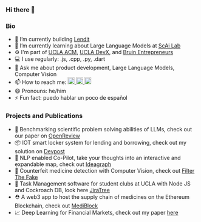 ### Hi there 👋

### Bio
- 🔭 I’m currently building [Lendit](https://getlendit.com/)
- 🌱 I’m currently learning about Large Language Models at [ScAi Lab](https://scai.cs.ucla.edu/)
- ⚙️  I'm part of [UCLA ACM](https://www.uclaacm.com/), [UCLA DevX](https://www.ucladevx.com/), and [Bruin Entrepreneurs](https://bruinentrepreneurs.org/)
- 💻 I use regularly: .js, .cpp, .py, .dart
- 💬 Ask me about product development, Large Language Models, Computer Vision
- 📫 How to reach me: <a href="https://twitter.com/ArjunRajLoomba"> <img height="18" width="18" src="https://cdn.simpleicons.org/twitter/#1DA1F2.svg" alt="gmail" title="gmail"/> 
</a><a href="https://www.linkedin.com/in/arjun-raj-loomba-63473719b/"> <img height="18" width="18" src="https://cdn.simpleicons.org/linkedin/#0A66C2.svg" alt="linkedin" title="linedin"/>
</a><a href="mailto:arjunrajloomba@g.ucla.edu"> <img height="📕18" width="18" src="https://cdn.simpleicons.org/gmail/#EA4335.svg" alt="gmail" title="gmail"/></a>
- 😄 Pronouns: he/him
- ⚡ Fun fact: puedo hablar un poco de español


### Projects and Publications
- 📝 Benchmarking scientific problem solving abilities of LLMs, check out our paper on [OpenReview](https://openreview.net/forum?id=PJtwm0bBHn)
- 📦 IOT smart locker system for lending and borrowing, check out my solution on [Devpost](https://devpost.com/software/lendit-0fh83x)
- 💭 NLP enabled Co-Pilot, take your thoughts into an interactive and expandable map, check out [Ideagraph](https://github.com/shlokj/ideagraph)
- 💊 Counterfeit medicine detection with Computer Vision, check out [Filter The Fake](https://github.com/arjunloomba1311/Filter_The_Fake)
- 📕 Task Management software for student clubs at UCLA with Node JS and Cockroach DB, look here [JiraTree](https://github.com/yashk0thari/JiraTree)  
- ⛑️ A web3 app to host the supply chain of medicines on the Ethereum Blockchain, check out [MediBlock](https://github.com/arjunloomba1311/MediBlock)
- 📈 Deep Learning for Financial Markets, check out my paper [here](https://drive.google.com/file/d/1aoNIxOyDuWF6arhZgPWGSgAlDhhIyCbR/view?usp=sharing)

